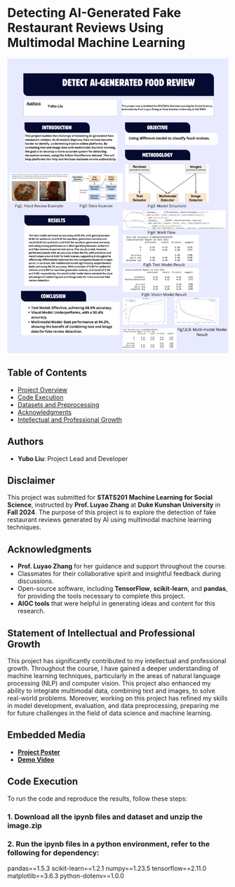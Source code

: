 # Detecting AI-Generated Fake Restaurant Reviews Using Multimodal Machine Learning
![Project Poster](./Academic%20Research%20Poster%20in%20Blue%20and%20White%20Contemporary%20Style.png)



## Table of Contents
- [Project Overview](#project-overview)
- [Code Execution](#code-execution)
- [Datasets and Preprocessing](#datasets-and-preprocessing)
- [Acknowledgments](#acknowledgments)
- [Intellectual and Professional Growth](#statement-of-intellectual-and-professional-growth)


## Authors
- **Yubo Liu**: Project Lead and Developer

## Disclaimer
This project was submitted for **STATS201 Machine Learning for Social Science**, instructed by **Prof. Luyao Zhang** at **Duke Kunshan University** in **Fall 2024**. The purpose of this project is to explore the detection of fake restaurant reviews generated by AI using multimodal machine learning techniques.

## Acknowledgments
- **Prof. Luyao Zhang** for her guidance and support throughout the course.
- Classmates for their collaborative spirit and insightful feedback during discussions.
- Open-source software, including **TensorFlow**, **scikit-learn**, and **pandas**, for providing the tools necessary to complete this project.
- **AIGC tools** that were helpful in generating ideas and content for this research.

## Statement of Intellectual and Professional Growth
This project has significantly contributed to my intellectual and professional growth. Throughout the course, I have gained a deeper understanding of machine learning techniques, particularly in the areas of natural language processing (NLP) and computer vision. This project also enhanced my ability to integrate multimodal data, combining text and images, to solve real-world problems. Moreover, working on this project has refined my skills in model development, evaluation, and data preprocessing, preparing me for future challenges in the field of data science and machine learning.

## Embedded Media
- **[Project Poster](https://www.canva.com/design/DAGYC2A2ZRQ/Vq840u5mFhpvdamGhum6tQ/edit?utm_content=DAGYC2A2ZRQ&utm_campaign=designshare&utm_medium=link2&utm_source=sharebutton)**
- **[Demo Video](https://urldefense.com/v3/__https://duke.zoom.us/rec/share/jgoqy90pu9TP9viixDMKCY_psits56IzzDReRE88ExpG4YHZgsjvwbVavtNf90c_.t9C96CKzoMukt3gI__;!!OToaGQ!qHbYvC4_etXfp9V5UC1qfdPX-gFg7qUOGHZlVdKNp_jUsqVTPKXjtTqer1mp_Ln-mW5hYNrGteFIUznoa6E$)**

## Code Execution

To run the code and reproduce the results, follow these steps:

### 1. Download all the ipynb files and dataset and unzip the image.zip

### 2. Run the ipynb files in a python environment, refer to the following for dependency:
pandas==1.5.3
scikit-learn==1.2.1
numpy==1.23.5
tensorflow==2.11.0
matplotlib==3.6.3
python-dotenv==1.0.0

